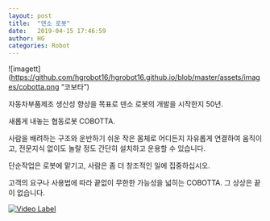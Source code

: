 ```yaml
---
layout: post
title:  "덴소 로봇"
date:   2019-04-15 17:46:59
author: HG
categories: Robot
---
```


![imagett](https://github.com/hgrobot16/hgrobot16.github.io/blob/master/assets/images/cobotta.png “코보타”)

자동차부품제조 생산성 향상을 목표로 덴소 로봇의 개발을 시작한지 50년.

새롭게 내놓는 협동로봇 COBOTTA.

사람을 배려하는 구조와 운반하기 쉬운 작은 몸체로 어디든지 자유롭게 연결하여 움직이고,
전문지식 없이도 놀랄 정도 간단히 설치하고 운용할 수 있습니다.

단순작업은 로봇에 맡기고, 사람은 좀 더 창조적인 일에 집중하십시오.

고객의 요구나 사용법에 따라 끝없이 무한한 가능성을 넓히는 COBOTTA. 그 상상은 끝이 없습니다.

[![Video Label](http://img.youtube.com/vi/rTiIdpZVwTQ/0.jpg)](https://youtu.be/rTiIdpZVwTQ=0s "Video Label")
